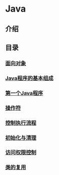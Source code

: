 # Java
## 介绍 
## 目录

### [面向对象](面向对象.md)
### [Java程序的基本组成](Java程序的基本组成部分___一切皆对象.md)
### [第一个Java程序](src/firstJavaProgram/src/com/tlxxm/first/HelloWorld.java)
### [操作符](操作符.md)
### [控制执行流程](控制执行流程.md)
### [初始化与清理](初始化与清理.md)
### [访问权限控制](访问权限控制.md)
### [类的复用](类的复用.md)